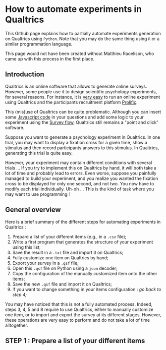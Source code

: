 # How to automate experiments in Qualtrics

This Github page explains how to partially automate experiments generation on Qualtrics using `Python`. Note that you may do the same thing using `R` or a similar programmation language.

This page would not have been created without Matthieu Raoelison, who came up with this process in the first place.

## Introduction

Qualtrics is an online software that allows to generate online surveys. However, some people use it to design scientific psychology experiments, for several reasons. For instance, it is [very easy](https://researcher-help.prolific.co/hc/en-gb/articles/360009224113-Qualtrics-Integration-Guide#heading-1) to run an online experiment using Qualtrics and the participants recruitment platform [Prolific](https://www.prolific.com/).

This (mis)use of Qualtrics can be quite problematic. Although you can insert some [Javascript code](https://www.qualtrics.com/support/survey-platform/survey-module/question-options/add-javascript/) in your questions and add some logic to your experiment using the [Survey flow](https://www.qualtrics.com/support/survey-platform/survey-module/survey-flow/survey-flow-overview/), Qualtrics still remains a "point and click" software.

Suppose you want to generate a psychology experiment in Qualtrics. In one trial, you may want to display a fixation cross for a given time, show a stimulus  and then record participants answers to this stimulus. In Qualtrics, generating this trial is quite easy.

However, your experiment may contain different conditions with several trials ... If you try to implement this on Qualtrics by hand, it will both take a lot of time and probably lead to errors. Even worse, suppose you painfully managed to build your experiment, and you realize you wanted the fixation cross to be displayed for only one second, and not two. You now have to modify each trial individually. Uh-oh ...  This is the kind of task where you may want to use programming !

## General overview

Here is a brief summary of the different steps for automating experiments in Qualtrics :

1. Prepare a list of your different items (e.g., in a `.csv` file);
2. Write a first program that generates the structure of your experiment using this list;
3. Save the result in a `.txt` file and import it on Qualtrics;
4. Fully customize one item on Qualtrics by hand;
5. Export your survey in a `.qsf` file;
6. Open this `.qsf` file on Python using a `json` decoder;
7. Copy the configuration of the manually customized item onto the other items;
8. Save the new `.qsf` file and import it on Qualtrics;
9. If you want to change something in your items configuration : *go back to step 4;*

You may have noticed that this is not a fully automated process. Indeed, steps 3, 4, 5 and 8 require to use Qualtrics, either to manually customize one item, or to import and export the survey at its different stages. However, these operations are very easy to perform and do not take a lot of time alltogether.

## STEP 1 : Prepare a list of your different items


